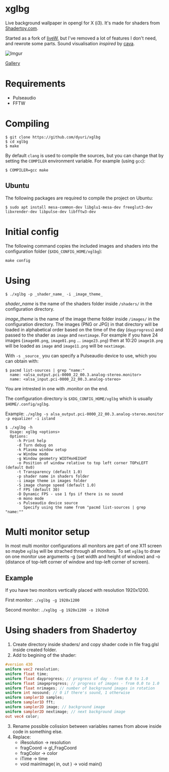 # xglbg
Live background wallpaper in opengl for X (i3). It's made for shaders from [Shadertoy.com](shadertoy.com).

Started as a fork of [liveW](https://github.com/dgranosa/liveW.git), but I've removed a lot of features I don't need, and rewrote some parts. Sound visualisation *inspired* by [cava](https://github.com/karlstav/cava).

![Imgur](https://i.imgur.com/0IxH4UQ.png)

[Gallery](https://imgur.com/gallery/WriGs3z)

# Requirements
 - Pulseaudio
 - FFTW
 
# Compiling
```
$ git clone https://github.com/dyuri/xglbg
$ cd xglbg
$ make
```

By default `clang` is used to compile the sources, but you can change that by setting the `COMPILER` environment variable. For example (using `gcc`):
```
$ COMPILER=gcc make
```

## Ubuntu

The following packages are required to compile the project on Ubuntu:
```
$ sudo apt install mesa-common-dev libglu1-mesa-dev freeglut3-dev libxrender-dev libpulse-dev libfftw3-dev
```

# Initial config

The following command copies the included images and shaders into the configuration folder (`$XDG_CONFIG_HOME/xglbg`):
```
make config
```

# Using
```
$ ./xglbg -p _shader_name_ -i _image_theme_
```

_shader_name_ is the name of the shaders folder inside `/shaders/` in the configuration directory.

_image_theme_ is the name of the image theme folder inside `/images/` in the configuration directory. The images (PNG or JPG) in that directory will be loaded in alphabetical order based on the time of the day (`dayprogress`) and passed to the shader as `image` and `nextimage`. For example if you have 24 images (`image00.png`, `image01.png` ... `image23.png`) then at 10:20 `image10.png` will be loaded as `image` and `image11.png` will be `nextimage`.

With `-s _source_` you can specify a Pulseaudio device to use, which you can obtain with:
```
$ pacmd list-sources | grep "name:"
  name: <alsa_output.pci-0000_22_00.3.analog-stereo.monitor>
  name: <alsa_input.pci-0000_22_00.3.analog-stereo>
```
You are intrested in one with .monitor on the end.

The configuration directory is `$XDG_CONFIG_HOME/xglbg` which is usually `$HOME/.config/xglbg`.

Example: `./xglbg -s alsa_output.pci-0000_22_00.3.analog-stereo.monitor -p equalizer -i island`

```
$ ./xglbg -h
  Usage: xglbg <options>
  Options:
     -h Print help
     -d Turn debug on
     -k Plasma window setup
     -w Window mode
     -g Window geometry WIDTHxHEIGHT
     -o Position of window relative to top left corner TOPxLEFT (default 0x0)
     -t Transparency (default 1.0)
     -p shader name in shaders folder
     -i image theme in images folder
     -S image change speed (default 1.0)
     -f FPS (default 30)
     -D Dynamic FPS - use 1 fps if there is no sound
     -m mono mode
     -s Pulseaudio device source
        Specify using the name from "pacmd list-sources | grep "name:""
```

# Multi monitor setup
In most multi monitor configurations all monitors are part of one X11 screen so maybe `xglbg` will be strached through all monitors.
To set `xglbg` to draw on one monitor use arguments -g (set width and height of window) and -o (distance of top-left corner of window and top-left corner of screen).

## Example
If you have two monitors vertically placed with resolution 1920x1200.

First monitor: `./xglbg -g 1920x1200`

Second monitor: `./xglbg -g 1920x1200 -o 1920x0`

# Using shaders from Shadertoy

  1. Create directory inside shaders/ and copy shader code in file frag.glsl inside created folder.
  2. Add to begining of the shader:
   ```glsl
   #version 430
   uniform vec2 resolution;
   uniform float time;
   uniform float dayprogress; // progress of day - from 0.0 to 1.0
   uniform float imageprogress; // progress of images - from 0.0 to 1.0
   uniform float nrimages; // number of background images in rotation
   uniform int nosound; // 0 if there's sound, 1 otherwise
   uniform sampler1D samples;
   uniform sampler1D fft;
   uniform sampler2D image; // background image
   uniform sampler2D nextimage; // next background image
   out vec4 color;
   ```
  3. Rename possible colission between variables names from above inside code in something else.
  4. Replace:
     - iResolution -> resolution
     - fragCoord -> gl_FragCoord
     - fragColor -> color
     - iTime -> time
     - void mainImage( in, out ) -> void main()
